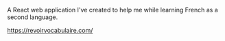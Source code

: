 A React web application I've created to help me while learning French as a second language.

https://revoirvocabulaire.com/
